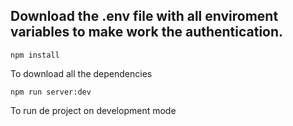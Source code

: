 ## Download the .env file with all enviroment variables to make work the authentication.

  `
    npm install
  `

To download all the dependencies

 `
  npm run server:dev
 `

To run de project on development mode